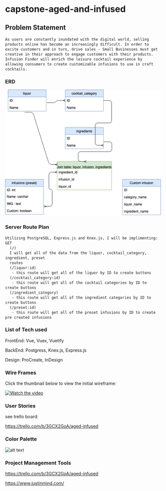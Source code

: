 # capstone-aged-and-infused

## Problem Statement
	As users are constantly inundated with the digital world, selling products online has become an increasingly difficult. In order to excite customers and in turn, drive sales - Small Businesses must get creative in their approach to engage customers with their products. Infusion Finder will enrich the leisure cocktail experience by allowing consumers to create customizable infusions to use in craft cocktails.

### ERD 
![alt text](https://github.com/Mstapleton22/capstone-aged-and-infused/blob/master/aged%20and%20infused.png?raw=true "ERD")

### Server Route Plan

```
Utilizing PostgreSQL, Express.js and Knex.js, I will be implimenting:
GET
  (/)
  I will get all of the data from the liquor, cocktail_category, ingredient, preset
  routes
  (/liquor:id)
   - this route will get all of the liquor by ID to create buttons
  (/cocktail_category:id)
   - this route will get all of the cocktail categories by ID to create buttons
  (/ingredient_category)
   - this route will get all of the ingredient categories by ID to create buttons
  (/preset:id)
   - this route will get all of the preset infusions by ID to create pre created infusions
```

### List of Tech used
FrontEnd: Vue, Vuex, Vuetify

BackEnd: Postgress, Knex.js, Express.js

Design: ProCreate, InDesign


### Wire Frames
Click the thumbnail below to view the initial wireframe:


[![Watch the video](https://i.ytimg.com/vi/nGJvzOBgFOg/1.jpg "target=_blank")](https://youtu.be/nGJvzOBgFOg)

### User Stories
see trello board:


https://trello.com/b/3GCX2GoA/aged-infused

### Color Palette 
![alt text](https://coolors.co/export/png/492d1d-1f1a16-ad5e34-303d4a-ffffff "Color Scheme")

### Project Management Tools
https://trello.com/b/3GCX2GoA/aged-infused

https://www.justinmind.com/
